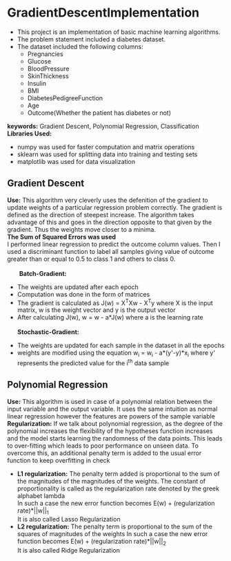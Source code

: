 # GradientDescentImplementation
- This project is an implementation of basic machine learning algorithms.
- The problem statement included a diabetes dataset.
- The dataset included the following columns:
    - Pregnancies
    - Glucose
    - BloodPressure
    - SkinThickness
    - Insulin
    - BMI
    - DiabetesPedigreeFunction
    - Age
    - Outcome(Whether the patient has diabetes or not)
      
**keywords:** Gradient Descent, Polynomial Regression, Classification<br>
**Libraries Used:** 
- numpy was used for faster computation and matrix operations
- sklearn was used for splitting data into training and testing sets
- matplotlib was used for data visualization

## Gradient Descent
**Use:** This algorithm very cleverly uses the defenition of the gradient to update weights of a particular regression problem correctly.
The gradient is defined as the direction of steepest increase. The algorithm takes advantage of this and goes in the direction opposite to that given by the gradient.
Thus the weights move closer to a minima.<br>
**The Sum of Squared Errors was used**<br>
I performed linear regression to predict the outcome column values. Then I used a discriminant function to label all samples giving value of outcome greater than or equal to 0.5 to class 1 and others to class 0.
<br>
<br>
&emsp;&emsp;**Batch-Gradient:** 
- The weights are updated after each epoch
- Computation was done in the form of matrices
- The gradient is calculated as J(w) = X<sup>T</sup>Xw - X<sup>T</sup>y where X is the input matrix, w is the weight vector and y is the output vector 
- After calculating J(w), w = w - a*J(w) where a is the learning rate<br><br>
  **Stochastic-Gradient:** <br>
* The weights are updated for each sample in the dataset in all the epochs
* weights are modified using the equation w<sub>i</sub> = w<sub>i</sub> - a*(y'-y)*x<sub>i</sub> where y' represents the predicted value for the i<sup>th</sup> data sample

## Polynomial Regression
**Use:** This algorithm is used in case of a polynomial relation between the input variable and the output variable. It uses the same intuition as normal linear regression however the features are powers of the sample variable<br>
**Regularization:** If we talk about polynomial regression, as the degree of the polynomial increases the flexibility of the hypotheses function increases and the model starts learning the randomness of the data points. This leads to over-fitting which leads to poor performance on unseen data. To overcome this, an additional penalty term is added to the usual error function to keep overfitting in check
<br>
- **L1 regularization:** The penalty term added is proportional to the sum of the magnitudes of the magnitudes of the weights. The constant of proportionality is called as the regularization rate denoted by the greek alphabet lambda<br>
In such a case the new error function becomes E(w) + (regularization rate)*||w||<sub>1</sub><br>
It is also called Lasso Regularization
- **L2 regularization:** The penalty term is proportional to the sum of the squares of magnitudes of the weights
  In such a case the new error function becomes E(w) + (regularization rate)*||w||<sub>2</sub><br>
  It is also called Ridge Regularization


 
